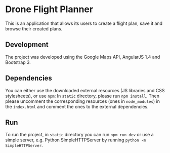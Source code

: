# Drone Flight Planner

This is an application that allows its users to create a flight plan, save it and browse their created plans.

## Development

The project was developed using the Google Maps API, AngularJS 1.4 and Bootstrap 3. 

## Dependencies

You can either use the downloaded external resources (JS libraries and CSS stylesheets), or use `npm`:
In `static` directory, please run `npm install`. Then please uncomment the corresponding resources (ones in `node_modules`)
in the `index.html` and comment the ones to the external dependencies.

## Run

To run the project, in `static` directory you can run `npm run dev` or use a simple server, e.g. Python SimpleHTTPServer by running
`python -m SimpleHTTPServer`.